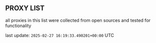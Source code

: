 ## PROXY LIST

all proxies in this list were collected from open sources and tested for functionality

last update: `2025-02-27 16:19:33.490201+00:00` UTC